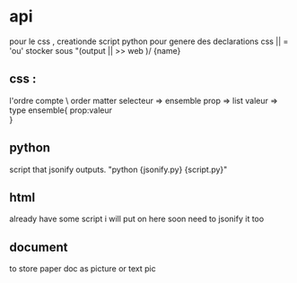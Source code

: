# api

pour le css , creationde script python pour genere des declarations css
|| = 'ou' 
stocker sous "(output || >> web )/ {name}
## css :
l'ordre compte \ order matter
selecteur => ensemble
prop => list
valeur => type
ensemble{
  prop:valeur  
}
## python 
script that jsonify outputs.
"python {jsonify.py} {script.py}"
## html 
already have some script i will put on here soon need to jsonify it too

## document
to store paper doc as picture or text pic


